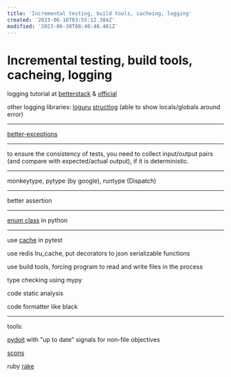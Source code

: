 ```yaml
---
title: 'Incremental testing, build tools, cacheing, logging'
created: '2023-06-16T03:55:12.384Z'
modified: '2023-06-30T08:40:48.401Z'
---
```


# Incremental testing, build tools, cacheing, logging

logging tutorial at [betterstack](https://betterstack.com/community/guides/logging/python/python-logging-best-practices/) & [official](https://docs.python.org/3/howto/logging.html)

other logging libraries: [loguru](https://betterstack.com/community/guides/logging/loguru/) [structlog](https://www.structlog.org/en/stable/) (able to show locals/globals around error)

----

[better-exceptions](https://github.com/qix-/better-exceptions)

----

to ensure the consistency of tests, you need to collect input/output pairs (and compare with expected/actual output), if it is deterministic.

----

monkeytype, pytype (by google), runtype (Dispatch)

----

better assertion

----

[enum class](https://docs.python.org/3/howto/enum.html#enum-class-differences) in python

----

use [cache](https://docs.pytest.org/en/6.2.x/cache.html) in pytest

use redis lru_cache, put decorators to json serializable functions

use build tools, forcing program to read and write files in the process

type checking using mypy

code static analysis

code formatter like black

----

tools:

[pydoit](https://pydoit.org/dependencies.html) with "up to date" signals for non-file objectives

[scons](https://scons.org/doc/production/HTML/scons-user.html#idp105549032593992)

ruby [rake](https://graceful.dev/courses/the-freebies/modules/rake-and-project-automation/topic/episode-131-rake-rules/)

